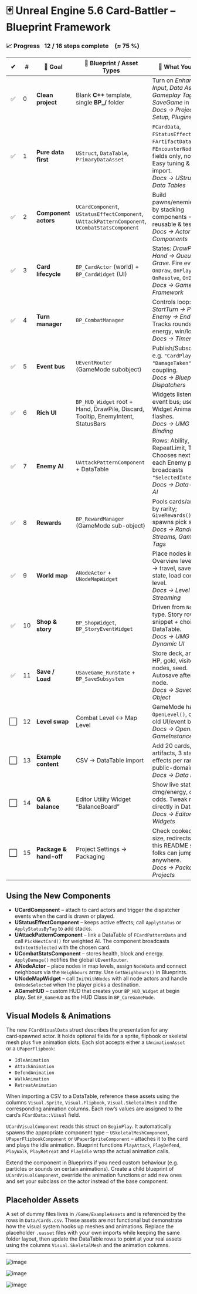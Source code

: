 # 🃏 Unreal Engine 5.6 Card-Battler – Blueprint Framework

### 📈 Progress  **12 / 16 steps complete (≈ 75 %)**

| ✔ | # | 🎯 Goal | 🔑 Blueprint / Asset Types | 🧩 What You Build |
|:-:|---|---------|---------------------------|------------------|
| ✅ | 0 | **Clean project** | Blank **C++** template, single **BP_/** folder | Turn on *Enhanced Input*, *Data Assets*, *Gameplay Tags*, *SaveGame* in **Plugins**. <br/>*Docs → Project Setup, Plugins* |
| ✅ | 1 | **Pure data first** | `UStruct`, `DataTable`, `PrimaryDataAsset` | `FCardData`, `FStatusEffectData`, `FArtifactData`, `FEncounterNodeData` – fields only, no logic. Easy tuning & CSV import. <br/>*Docs → UStructs & Data Tables* |
| ✅ | 2 | **Component actors** | `UCardComponent`, `UStatusEffectComponent`, `UAttackPatternComponent`, `UCombatStatsComponent` | Build pawns/enemies/cards by stacking components → reusable & testable. <br/>*Docs → Actor Components* |
| ✅ | 3 | **Card lifecycle** | `BP_CardActor` (world) + `BP_CardWidget` (UI) | States: *DrawPile → Hand → Queue → Grave*. Fire events: `OnDraw`, `OnPlay`, `OnResolve`, `OnDiscard`. <br/>*Docs → Gameplay Framework* |
| ✅ | 4 | **Turn manager** | `BP_CombatManager` | Controls loop: *StartTurn → Player → Enemy → EndTurn*. Tracks rounds, energy, win/loss. <br/>*Docs → Timers & Tick* |
| ✅ | 5 | **Event bus** | `UEventRouter` (GameMode subobject) | Publish/Subscribe: e.g. `"CardPlayed"`, `"DamageTaken"`; loose coupling. <br/>*Docs → Blueprint Dispatchers* |
| ✅ | 6 | **Rich UI** | `BP_HUD_Widget` root + Hand, DrawPile, Discard, Tooltip, EnemyIntent, StatusBars | Widgets listen to the event bus; use Widget Animations for flashes. <br/>*Docs → UMG Basics, Binding* |
| ✅ | 7 | **Enemy AI** | `UAttackPatternComponent` + DataTable | Rows: Ability, Weight, RepeatLimit, Tag. Chooses next ability each Enemy phase; broadcasts `"SelectedIntent"`. <br/>*Docs → Data-Driven AI* |
| ✅ | 8 | **Rewards** | `BP_RewardManager` (GameMode sub-object) | Pools cards/artifacts by rarity; `GiveRewards()` spawns pick screen. <br/>*Docs → Random Streams, Gameplay Tags* |
| ✅ | 9 | **World map** | `ANodeActor` + `UNodeMapWidget` | Place nodes in an Overview level. Click → travel, save run state, load combat level. <br/>*Docs → Level Streaming* |
| ✅ | 10 | **Shop & story** | `BP_ShopWidget`, `BP_StoryEventWidget` | Driven from `NodeData` type. Story rows hold snippet + choices in DataTable. <br/>*Docs → UMG Dynamic UI* |
| ✅ | 11 | **Save / Load** | `USaveGame_RunState` + `BP_SaveSubsystem` | Store deck, artifacts, HP, gold, visited nodes, seed. Autosave after every node. <br/>*Docs → SaveGame Object* |
| ⬜ | 12 | **Level swap** | Combat Level ↔ Map Level | GameMode handles `OpenLevel()`, clears old UI/event binds. <br/>*Docs → OpenLevel, GameInstance* |
| ⬜ | 13 | **Example content** | CSV → DataTable import | Add 20 cards, 5 artifacts, 3 status effects per rarity. Use public-domain art. <br/>*Docs → Data Import* |
| ⬜ | 14 | **QA & balance** | Editor Utility Widget “BalanceBoard” | Show live stats: dmg/energy, draw odds. Tweak numbers directly in DataTables. <br/>*Docs → Editor Utility Widgets* |
| ⬜ | 15 | **Package & hand-off** | Project Settings → Packaging | Check cooked assets, size, redirects. Ship this README so new folks can jump in anywhere. <br/>*Docs → Packaging Projects* |

## Using the New Components

* **UCardComponent** – attach to card actors and trigger the dispatcher events when the card is drawn or played.
* **UStatusEffectComponent** – keeps active effects; call `ApplyStatus` or `ApplyStatusByTag` to add stacks.
* **UAttackPatternComponent** – link a DataTable of `FCardPatternData` and call `PickNextCard()` for weighted AI. The component broadcasts `OnIntentSelected` with the chosen card.
* **UCombatStatsComponent** – stores health, block and energy. `ApplyDamage()` notifies the global `UEventRouter`.
* **ANodeActor** – place nodes in map levels, assign `NodeData` and connect neighbours via the `Neighbours` array. Use `GetNeighbours()` in Blueprints.
* **UNodeMapWidget** – call `InitWithNodes` with all node actors and handle `OnNodeSelected` when the player picks a destination.
* **AGameHUD** – custom HUD that creates your `BP_HUD_Widget` at begin play. Set `BP_GameHUD` as the HUD Class in `BP_CoreGameMode`.

## Visual Models & Animations

The new `FCardVisualData` struct describes the presentation for any card‑spawned actor.  It holds optional fields for a sprite, flipbook or skeletal mesh plus five animation slots.  Each slot accepts either a `UAnimationAsset` or a `UPaperFlipbook`:

* `IdleAnimation`
* `AttackAnimation`
* `DefendAnimation`
* `WalkAnimation`
* `RetreatAnimation`

When importing a CSV to a DataTable, reference these assets using the columns `Visual.Sprite`, `Visual.Flipbook`, `Visual.SkeletalMesh` and the corresponding animation columns.  Each row’s values are assigned to the card’s `FCardData::Visual` field.

`UCardVisualComponent` reads this struct on `BeginPlay`.  It automatically spawns the appropriate component type – `USkeletalMeshComponent`, `UPaperFlipbookComponent` or `UPaperSpriteComponent` – attaches it to the card and plays the idle animation.  Blueprint functions `PlayAttack`, `PlayDefend`, `PlayWalk`, `PlayRetreat` and `PlayIdle` wrap the actual animation calls.

Extend the component in Blueprints if you need custom behaviour (e.g. particles or sounds on certain animations).  Create a child blueprint of `UCardVisualComponent`, override the animation functions or add new ones and set your subclass on the actor instead of the base component.

## Placeholder Assets

A set of dummy files lives in `/Game/ExampleAssets` and is referenced by the rows
in `Data/Cards.csv`. These assets are not functional but demonstrate how the
visual system hooks up meshes and animations. Replace the placeholder `.uasset`
files with your own imports while keeping the same folder layout, then update
the DataTable rows to point at your real assets using the columns
`Visual.SkeletalMesh` and the animation columns.

---

![image](https://github.com/user-attachments/assets/0b38587e-b1c7-47f9-b1d1-04046d4f768e)


![image](https://github.com/user-attachments/assets/d83d6c78-de2d-4096-b29a-980d0558ac7b)



![image](https://github.com/user-attachments/assets/7f51c5b1-8575-4518-81e4-2a9bd18cf65d)

